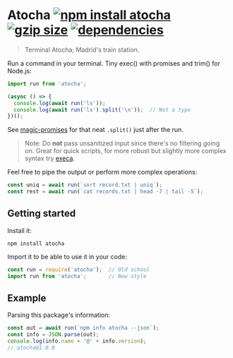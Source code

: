 # Atocha [![npm install atocha](https://img.shields.io/badge/npm%20install-atocha-blue.svg)](https://www.npmjs.com/package/atocha) [![gzip size](https://img.badgesize.io/franciscop/atocha/master/atocha.min.js.svg?compression=gzip)](https://github.com/franciscop/atocha/blob/master/atocha.min.js) [![dependencies](https://img.shields.io/badge/dependencies-0-green.svg)](https://github.com/franciscop/atocha/blob/master/package.json)

> Terminal Atocha; Madrid's train station.

Run a command in your terminal. Tiny exec() with promises and trim() for Node.js:

```js
import run from 'atocha';

(async () => {
  console.log(await run('ls'));
  console.log(await run('ls').split('\n'));  // Not a typo
})();
```

See [magic-promises](https://github.com/franciscop/magic-promises) for that neat `.split()` just after the run.

> Note: Do **not** pass unsanitized input since there's no filtering going on. Great for quick scripts, for more robust but slightly more complex syntax try [execa](https://github.com/sindresorhus/execa).

Feel free to pipe the output or perform more complex operations:

```js
const uniq = await run(`sort record.txt | uniq`);
const rest = await run(`cat records.txt | head -7 | tail -5`);
```

## Getting started

Install it:

```
npm install atocha
```

Import it to be able to use it in your code:

```js
const run = require('atocha');  // Old school
import run from 'atocha';       // New style
```



## Example

Parsing this package's information:

```js
const out = await run(`npm info atocha --json`);
const info = JSON.parse(out);
console.log(info.name + '@' + info.version);
// atocha@1.0.0
```
